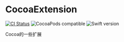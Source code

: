 # CocoaExtension

[![CI Status](https://travis-ci.org/Z-JaDe/CocoaExtension.svg?branch=master)](https://travis-ci.com/Z-JaDe/CocoaExtension)
![CocoaPods compatible](https://img.shields.io/badge/CocoaPods-compatible-4BC51D.svg?style=flat)
![Swift version](https://img.shields.io/badge/swift-5.1-orange.svg)

Cocoa的一些扩展
